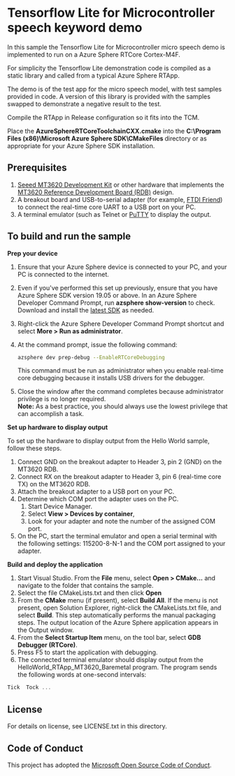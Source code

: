﻿# Tensorflow Lite for Microcontroller speech keyword demo

In this sample the Tensorflow Lite for Microcontroller micro speech demo is implemented to run on a Azure Sphere RTCore Cortex-M4F.

For simplicity the Tensorflow Lite demonstration code is compiled as a static library and called from a typical Azure Sphere RTApp.

The demo is of the test app for the micro speech model, with test samples provided in code. A version of this library is provided with the samples swapped to demonstrate a negative result to the test.

Compile the RTApp in Release configuration so it fits into the TCM.

Place the <b>AzureSphereRTCoreToolchainCXX.cmake</b> into the <b>C:\Program Files (x86)\Microsoft Azure Sphere SDK\CMakeFiles </b>
directory or as appropriate for your Azure Sphere SDK installation.

## Prerequisites

1. [Seeed MT3620 Development Kit](https://aka.ms/azurespheredevkits) or other hardware that implements the [MT3620 Reference Development Board (RDB)](https://docs.microsoft.com/azure-sphere/hardware/mt3620-reference-board-design) design.
1. A breakout board and USB-to-serial adapter (for example, [FTDI Friend](https://www.digikey.com/catalog/en/partgroup/ftdi-friend/60311)) to connect the real-time core UART to a USB port on your PC. 
1. A terminal emulator (such as Telnet or [PuTTY](https://www.chiark.greenend.org.uk/~sgtatham/putty/) to display the output.


## To build and run the sample

**Prep your device**

1. Ensure that your Azure Sphere device is connected to your PC, and your PC is connected to the internet.
1. Even if you've performed this set up previously, ensure that you have Azure Sphere SDK version 19.05 or above. In an Azure Sphere Developer Command Prompt, run **azsphere show-version** to check. Download and install the [latest SDK](https://aka.ms/AzureSphereSDKDownload) as needed.
1. Right-click the Azure Sphere Developer Command Prompt shortcut and select **More > Run as administrator**. 
1. At the command prompt, issue the following command:

   ```sh
   azsphere dev prep-debug --EnableRTCoreDebugging
   ```

   This command must be run as administrator when you enable real-time core debugging because it installs USB drivers for the debugger.
1. Close the window after the command completes because administrator privilege is no longer required.  
    **Note:** As a best practice, you should always use the lowest privilege that can accomplish a task.

**Set up hardware to display output**

To set up the hardware to display output from the Hello World sample, follow these steps.

1. Connect GND on the breakout adapter to Header 3, pin 2 (GND) on the MT3620 RDB.
1. Connect RX on the breakout adapter to Header 3, pin 6 (real-time core TX) on the MT3620 RDB.
1. Attach the breakout adapter to a USB port on your PC.
1. Determine which COM port the adapter uses on the PC. 
    1. Start Device Manager. 
    1. Select **View > Devices by container**, 
    1. Look for your adapter and note the number of the assigned COM port.
1. On the PC, start the terminal emulator and open a serial terminal with the following settings: 115200-8-N-1 and the COM port assigned to your adapter.

**Build and deploy the application**
  
1. Start Visual Studio. From the **File** menu, select **Open > CMake...** and navigate to the folder that contains the sample.
1. Select the file CMakeLists.txt and then click **Open**
1. From the **CMake** menu (if present), select **Build All**. If the menu is not present, open Solution Explorer, right-click the CMakeLists.txt file, and select **Build**. This step automatically performs the manual packaging steps. The output location of the Azure Sphere application appears in the Output window.
1. From the **Select Startup Item** menu, on the tool bar, select **GDB Debugger (RTCore)**.
1. Press F5 to start the application with debugging.
1. The connected terminal emulator should display output from the HelloWorld_RTApp_MT3620_Baremetal program. The program sends the following words at one-second intervals: 
```c
Tick  Tock ...
```

## License
For details on license, see LICENSE.txt in this directory.

## Code of Conduct
This project has adopted the [Microsoft Open Source Code of Conduct](https://opensource.microsoft.com/codeofconduct/).